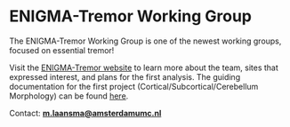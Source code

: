 # ENIGMA-Tremor Working Group

The ENIGMA-Tremor Working Group is one of the newest working groups, focused on essential tremor! 

Visit the [ENIGMA-Tremor website](https://enigma-infra.github.io/ENIGMA-Tremor/) to learn more about the team, sites that expressed interest, and plans for the first analysis. The guiding documentation for the first project (Cortical/Subcortical/Cerebellum Morphology) can be found [here](https://enigma-infra.github.io/ENIGMA-Tremor/projects/ongoing/Cortical_Subcortical_Cerebellum_Morphology_Project/).

Contact: **m.laansma@amsterdamumc.nl**

